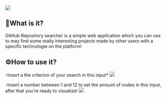 ![](https://user-images.githubusercontent.com/71546251/111923014-6a215500-8a9d-11eb-9d48-f74f3fb1420c.png)


**🤔What is it?**
---
GitHub Repository searcher is a simple web application which you can use to may find some really interesting projects made by other users with a specific technologie on the platform!

**⚙How to use it?**
---
-Insert a the criterion of your search in this input* 
 ![](https://user-images.githubusercontent.com/71546251/112064988-2d6c6100-8b64-11eb-81c5-65f90d23a8e7.png)

-Insert a number between 1 and 12 to set the amount of nodes in this input, after that you're ready to visualize! 
 ![](https://user-images.githubusercontent.com/71546251/112065206-89cf8080-8b64-11eb-913c-c99f4078e98f.png)



